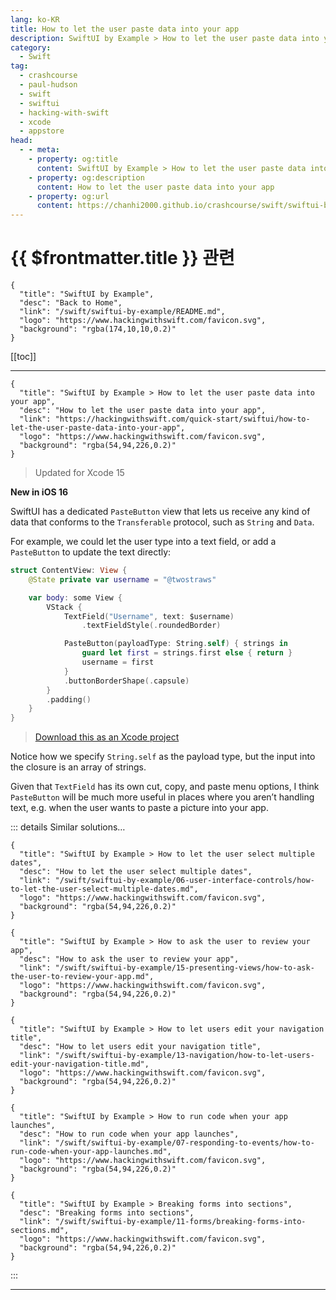 ```yaml
---
lang: ko-KR
title: How to let the user paste data into your app
description: SwiftUI by Example > How to let the user paste data into your app
category:
  - Swift
tag: 
  - crashcourse
  - paul-hudson
  - swift
  - swiftui
  - hacking-with-swift
  - xcode
  - appstore
head:
  - - meta:
    - property: og:title
      content: SwiftUI by Example > How to let the user paste data into your app
    - property: og:description
      content: How to let the user paste data into your app
    - property: og:url
      content: https://chanhi2000.github.io/crashcourse/swift/swiftui-by-example/07-responding-to-events/how-to-let-the-user-paste-data-into-your-app.html
---
```


# {{ $frontmatter.title }} 관련

```component VPCard
{
  "title": "SwiftUI by Example",
  "desc": "Back to Home",
  "link": "/swift/swiftui-by-example/README.md",
  "logo": "https://www.hackingwithswift.com/favicon.svg",
  "background": "rgba(174,10,10,0.2)"
}
```

[[toc]]

---

```component VPCard
{
  "title": "SwiftUI by Example > How to let the user paste data into your app",
  "desc": "How to let the user paste data into your app",
  "link": "https://hackingwithswift.com/quick-start/swiftui/how-to-let-the-user-paste-data-into-your-app",
  "logo": "https://www.hackingwithswift.com/favicon.svg",
  "background": "rgba(54,94,226,0.2)"
}
```

> Updated for Xcode 15

**New in iOS 16**

SwiftUI has a dedicated `PasteButton` view that lets us receive any kind of data that conforms to the `Transferable` protocol, such as `String` and `Data`.

For example, we could let the user type into a text field, or add a `PasteButton` to update the text directly:

```swift
struct ContentView: View {
    @State private var username = "@twostraws"

    var body: some View {
        VStack {
            TextField("Username", text: $username)
                .textFieldStyle(.roundedBorder)

            PasteButton(payloadType: String.self) { strings in
                guard let first = strings.first else { return }
                username = first
            }
            .buttonBorderShape(.capsule)
        }
        .padding()
    }
}
```

> [<FontIcon icon="fas fa-file-zipper"/>Download this as an Xcode project](https://www.hackingwithswift.com/files/projects/swiftui/how-to-let-the-user-paste-data-into-your-app-1.zip)

Notice how we specify `String.self` as the payload type, but the input into the closure is an array of strings.

Given that `TextField` has its own cut, copy, and paste menu options, I think `PasteButton` will be much more useful in places where you aren’t handling text, e.g. when the user wants to paste a picture into your app.

::: details Similar solutions…

```component VPCard
{
  "title": "SwiftUI by Example > How to let the user select multiple dates",
  "desc": "How to let the user select multiple dates",
  "link": "/swift/swiftui-by-example/06-user-interface-controls/how-to-let-the-user-select-multiple-dates.md",
  "logo": "https://www.hackingwithswift.com/favicon.svg",
  "background": "rgba(54,94,226,0.2)"
}
```

```component VPCard
{
  "title": "SwiftUI by Example > How to ask the user to review your app",
  "desc": "How to ask the user to review your app",
  "link": "/swift/swiftui-by-example/15-presenting-views/how-to-ask-the-user-to-review-your-app.md",
  "logo": "https://www.hackingwithswift.com/favicon.svg",
  "background": "rgba(54,94,226,0.2)"
}
```

```component VPCard
{
  "title": "SwiftUI by Example > How to let users edit your navigation title",
  "desc": "How to let users edit your navigation title",
  "link": "/swift/swiftui-by-example/13-navigation/how-to-let-users-edit-your-navigation-title.md",
  "logo": "https://www.hackingwithswift.com/favicon.svg",
  "background": "rgba(54,94,226,0.2)"
}
```

```component VPCard
{
  "title": "SwiftUI by Example > How to run code when your app launches",
  "desc": "How to run code when your app launches",
  "link": "/swift/swiftui-by-example/07-responding-to-events/how-to-run-code-when-your-app-launches.md",
  "logo": "https://www.hackingwithswift.com/favicon.svg",
  "background": "rgba(54,94,226,0.2)"
}
```

```component VPCard
{
  "title": "SwiftUI by Example > Breaking forms into sections",
  "desc": "Breaking forms into sections",
  "link": "/swift/swiftui-by-example/11-forms/breaking-forms-into-sections.md",
  "logo": "https://www.hackingwithswift.com/favicon.svg",
  "background": "rgba(54,94,226,0.2)"
}
```

:::

---

<TagLinks />